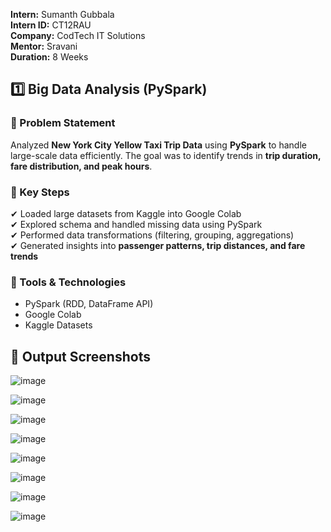 **Intern:** Sumanth Gubbala  
**Intern ID:** CT12RAU  
**Company:** CodTech IT Solutions  
**Mentor:** Sravani  
**Duration:** 8 Weeks  


## **1️⃣ Big Data Analysis (PySpark)**  
### **🔹 Problem Statement**  
Analyzed **New York City Yellow Taxi Trip Data** using **PySpark** to handle large-scale data efficiently. The goal was to identify trends in **trip duration, fare distribution, and peak hours**.

### **🔹 Key Steps**  
✔ Loaded large datasets from Kaggle into Google Colab  
✔ Explored schema and handled missing data using PySpark  
✔ Performed data transformations (filtering, grouping, aggregations)  
✔ Generated insights into **passenger patterns, trip distances, and fare trends**  

### **🔹 Tools & Technologies**  
- PySpark (RDD, DataFrame API)  
- Google Colab  
- Kaggle Datasets  

## **📌 Output Screenshots**  
![image](https://github.com/user-attachments/assets/d5cbbb78-15ab-49c8-86f7-33e6cd1aa8da)

![image](https://github.com/user-attachments/assets/47e91603-7bd3-418e-aa33-8f3e9a236077)

![image](https://github.com/user-attachments/assets/264a186d-a03b-423f-b128-84017457bb03)

![image](https://github.com/user-attachments/assets/82ca24db-dcf6-461a-ade0-6eda54f5a8f4)

![image](https://github.com/user-attachments/assets/0fbe60b0-e18d-4901-a789-b94e3aca9ef1)

![image](https://github.com/user-attachments/assets/73b7fcec-d9fb-4421-8118-31f394ccaaff)

![image](https://github.com/user-attachments/assets/7ad92e13-9600-4ad2-b345-45c105bfa363)

![image](https://github.com/user-attachments/assets/b16e8490-04bc-4375-b431-1232f0afdf70)


